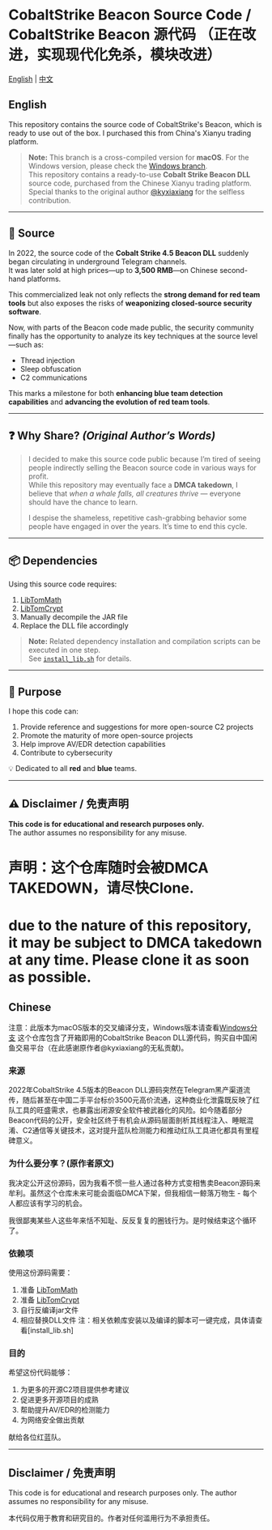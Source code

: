 # CobaltStrike Beacon Source Code  / CobaltStrike Beacon 源代码 （正在改进，实现现代化免杀，模块改进）

[English](#english) | [中文](#chinese)

## English

This repository contains the source code of CobaltStrike's Beacon, which is ready to use out of the box. I purchased this from China's Xianyu trading platform.

> **Note:** This branch is a cross-compiled version for **macOS**. For the Windows version, please check the [Windows branch](https://github.com/kyxiaxiang/CobaltStrikeBeaconCppSource).  
> This repository contains a ready-to-use **Cobalt Strike Beacon DLL** source code, purchased from the Chinese Xianyu trading platform.  
> Special thanks to the original author [@kyxiaxiang](https://github.com/kyxiaxiang) for the selfless contribution.

---

## 📜 Source

In 2022, the source code of the **Cobalt Strike 4.5 Beacon DLL** suddenly began circulating in underground Telegram channels.  
It was later sold at high prices—up to **3,500 RMB**—on Chinese second-hand platforms.  

This commercialized leak not only reflects the **strong demand for red team tools** but also exposes the risks of **weaponizing closed-source security software**.  

Now, with parts of the Beacon code made public, the security community finally has the opportunity to analyze its key techniques at the source level—such as:

- Thread injection
- Sleep obfuscation
- C2 communications

This marks a milestone for both **enhancing blue team detection capabilities** and **advancing the evolution of red team tools**.

---

## ❓ Why Share? *(Original Author’s Words)*

> I decided to make this source code public because I’m tired of seeing people indirectly selling the Beacon source code in various ways for profit.  
> While this repository may eventually face a **DMCA takedown**, I believe that *when a whale falls, all creatures thrive* — everyone should have the chance to learn.  
>   
> I despise the shameless, repetitive cash-grabbing behavior some people have engaged in over the years. It’s time to end this cycle.

---

## 📦 Dependencies

Using this source code requires:

1. [LibTomMath](https://github.com/libtom/libtommath)
2. [LibTomCrypt](https://github.com/libtom/libtomcrypt)
3. Manually decompile the JAR file
4. Replace the DLL file accordingly

> **Note:** Related dependency installation and compilation scripts can be executed in one step.  
> See [`install_lib.sh`](./install_lib.sh) for details.

---

## 🎯 Purpose

I hope this code can:

1. Provide reference and suggestions for more open-source C2 projects
2. Promote the maturity of more open-source projects
3. Help improve AV/EDR detection capabilities
4. Contribute to cybersecurity

💡 Dedicated to all **red** and **blue** teams.

---

## ⚠️ Disclaimer / 免责声明

**This code is for educational and research purposes only.**  
The author assumes no responsibility for any misuse.

# 声明：这个仓库随时会被DMCA TAKEDOWN，请尽快Clone. 
# due to the nature of this repository, it may be subject to DMCA takedown at any time. Please clone it as soon as possible.
## Chinese
注意：此版本为macOS版本的交叉编译分支，Windows版本请查看[Windows分支](https://github.com/kyxiaxiang/CobaltStrikeBeaconCppSource)
这个仓库包含了开箱即用的CobaltStrike Beacon DLL源代码，购买自中国闲鱼交易平台（在此感谢原作者@kyxiaxiang的无私贡献)。

### 来源
2022年CobaltStrike 4.5版本的Beacon DLL源码突然在Telegram黑产渠道流传，随后甚至在中国二手平台标价3500元高价流通，这种商业化泄露既反映了红队工具的旺盛需求，也暴露出闭源安全软件被武器化的风险。如今随着部分Beacon代码的公开，安全社区终于有机会从源码层面剖析其线程注入、睡眠混淆、C2通信等关键技术，这对提升蓝队检测能力和推动红队工具进化都具有里程碑意义。

### 为什么要分享？(原作者原文)

我决定公开这份源码，因为我看不惯一些人通过各种方式变相售卖Beacon源码来牟利。虽然这个仓库未来可能会面临DMCA下架，但我相信一鲸落万物生 - 每个人都应该有学习的机会。

我很鄙夷某些人这些年来恬不知耻、反反复复的圈钱行为。是时候结束这个循环了。

### 依赖项

使用这份源码需要：
1. 准备 [LibTomMath](https://github.com/libtom/libtommath)
2. 准备 [LibTomCrypt](https://github.com/libtom/libtomcrypt)
3. 自行反编译jar文件
4. 相应替换DLL文件
注：相关依赖库安装以及编译的脚本可一键完成，具体请查看[install_lib.sh]
### 目的

希望这份代码能够：
1. 为更多的开源C2项目提供参考建议
2. 促进更多开源项目的成熟
3. 帮助提升AV/EDR的检测能力
4. 为网络安全做出贡献

献给各位红蓝队。

---

## Disclaimer / 免责声明

This code is for educational and research purposes only. The author assumes no responsibility for any misuse.

本代码仅用于教育和研究目的。作者对任何滥用行为不承担责任。